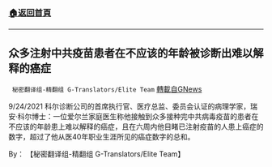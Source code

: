 ###  [:house:返回首頁](https://github.com/ourhimalayas/txt)
---


## 众多注射中共疫苗患者在不应该的年龄被诊断出难以解释的癌症
` 秘密翻译组-精翻组 G-Translators/Elite Team` [轉載自GNews](https://gnews.org/zh-hans/1566617/)

9/24/2021 科尔诊断公司的首席执行官、医疗总监、委员会认证的病理学家，瑞安·科尔博士：一位爱尔兰家庭医生称他接触到众多接种完中共病毒疫苗的患者在不应该的年龄患上难以解释的癌症，且在六周内他目睹已注射疫苗的人患上癌症的数字，超过了他从医40年职业生涯所见的癌症数字的总和。

By： 【秘密翻译组-精翻组 G-Translators/Elite Team】
